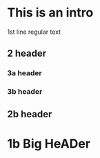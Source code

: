# This is an intro


1st line regular text

## 2 header

### 3a header 
### 3b header 
## 2b header

# 1b Big HeADer

